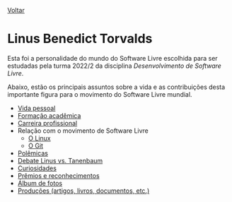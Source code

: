 [Voltar](../README.md)

Linus Benedict Torvalds
====

Esta foi a personalidade do mundo do Software Livre escolhida para ser estudadas pela turma 2022/2 da disciplina *Desenvolvimento de Software Livre*. 

Abaixo, estão os principais assuntos sobre a vida e as contribuições desta importante figura para o movimento do Software Livre mundial.

- [Vida pessoal](vida-pessoal.md)
- [Formação acadêmica](formacao-academica.md)
- [Carreira profissional](carreira.md)
- Relação com o movimento de Software Livre
    - [O Linux](linux.md)
    - [O Git](git.md)      
- [Polêmicas](polemicas.md)
- [Debate Linus vs. Tanenbaum](debate-linus-tanenbaum.md)
- [Curiosidades](curiosidades.md)
- [Prêmios e reconhecimentos](premios-e-reconhecimentos.md)
- [Álbum de fotos](fotos.md)
- [Produções (artigos, livros, documentos, etc.)](producoes.md)
